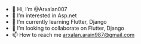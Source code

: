 - 👋 Hi, I’m @Arxalan007
- 👀 I’m interested in Asp.net
- 🌱 I’m currently learning Flutter, Django
- 💞️ I’m looking to collaborate on Flutter, Django
- 📫 How to reach me arxalan.arain987@gmail.com

<!---
Arxalan007/Arxalan007 is a ✨ special ✨ repository because its `README.md` (this file) appears on your GitHub profile.
You can click the Preview link to take a look at your changes.
--->
